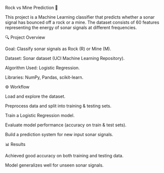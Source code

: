 Rock vs Mine Prediction 🎯

This project is a Machine Learning classifier that predicts whether a sonar signal has bounced off a rock or a mine. The dataset consists of 60 features representing the energy of sonar signals at different frequencies.

🔍 Project Overview

Goal: Classify sonar signals as Rock (R) or Mine (M).

Dataset: Sonar dataset (UCI Machine Learning Repository).

Algorithm Used: Logistic Regression.

Libraries: NumPy, Pandas, scikit-learn.

⚙️ Workflow

Load and explore the dataset.

Preprocess data and split into training & testing sets.

Train a Logistic Regression model.

Evaluate model performance (accuracy on train & test sets).

Build a prediction system for new input sonar signals.

📊 Results

Achieved good accuracy on both training and testing data.

Model generalizes well for unseen sonar signals.
